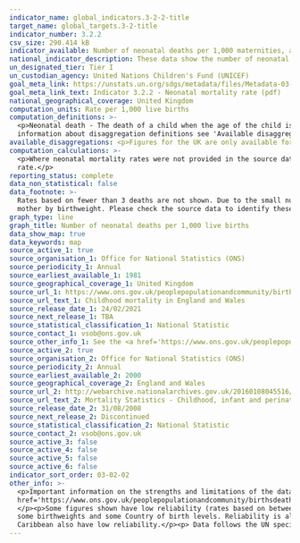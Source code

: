 ```yaml
---
indicator_name: global_indicators.3-2-2-title
target_name: global_targets.3-2-title
indicator_number: 3.2.2
csv_size: 290.414 kB
indicator_available: Number of neonatal deaths per 1,000 maternities, and number of neonatal deaths per 1,000 live births
national_indicator_description: These data show the number of neonatal deaths per 1,000 live births. This differs from the UN metadata which asks for the ratio of neonatal mortality rate / (under-five mortality rate - neonatal mortality rate).
un_designated_tier: Tier I
un_custodian_agency: United Nations Children's Fund (UNICEF)
goal_meta_link: https://unstats.un.org/sdgs/metadata/files/Metadata-03-02-02.pdf
goal_meta_link_text: Indicator 3.2.2 - Neonatal mortality rate (pdf)
national_geographical_coverage: United Kingdom
computation_units: Rate per 1,000 live births
computation_definitions: >-
  <p>Neonatal death - The death of a child when the age of the child is under 28 days.</p><p>Early neonatal - The death of a child when the age of the child is under 7 days.</p><p>Late neonatal - The death of a child when the age of the child is between 7 and 27 days.</p><p>For specific
  information about disaggregation definitions see 'Available disaggregations' below.
available_disaggregations: <p>Figures for the UK are only available for the headline data and for sex.</p><p>Neonatal period - Figures are given for early, late and overall neonatal period for all characteristics.</p><p>Country - Country of occurrence. The separate figures for England and Wales exclude deaths of non-residents. The figures for Scotland, Northern Ireland, and England and Wales combined include deaths of non-residents. They should therefore not be directly compared to the separate figures for England and Wales. The UK figure is calculated as the sum of Scotland, Northern Ireland, and England and Wales combined.</p><p>Region - Region of residence (note that this differs to Country, which is area of occurrence). Region is only available when 'England' is selected in the Country dropdown menu.  Figures are based on boundaries as of May 2020.  </p><p>Age - Age of mother. Only available when England and Wales is selected in Country. Available in conjunction with birthweight (under 1000, under 1500, and under 2500). More detailed data are available in Table 10 of the <a href = "https://www.ons.gov.uk/peoplepopulationandcommunity/birthsdeathsandmarriages/deaths/datasets/childmortalitystatisticschildhoodinfantandperinatalchildhoodinfantandperinatalmortalityinenglandandwales">Child mortality (death cohort) tables in England and Wales</a>.</p><p>Birthweight - Only available when England and Wales is selected in Country. Birthweight is given in grams. Grouped birtweight is available by age of mother (see note in 'Age' above).</p><p>Country of birth - Mother's country of birth. Only available when England and Wales is selected in Country. Available in conjunction with sex (until 2018).</p><p>Sex - Sex of the baby.</p><p>Figures for age of mother, birthweight and mother's country of birth are only given where deaths could be linked to their corresponding birth registration record (above 95% for all years). For more information see the information table in the <a href='https://www.ons.gov.uk/peoplepopulationandcommunity/birthsdeathsandmarriages/deaths/datasets/childmortalitystatisticschildhoodinfantandperinatalchildhoodinfantandperinatalmortalityinenglandandwales'>Child mortality (death cohort) tables in England and Wales</a>.</p><p>Local Authority (and for Wales, Health Board) level data are available in Table 3 of the <a href = "https://www.ons.gov.uk/peoplepopulationandcommunity/birthsdeathsandmarriages/deaths/datasets/childmortalitystatisticschildhoodinfantandperinatalchildhoodinfantandperinatalmortalityinenglandandwales">Child mortality (death cohort) tables in England and Wales</a>. We have not presented these figures here due to the level of uncertainty in many of the figures.<p> Data on further characteristics are also available from the <a href = "https://www.ons.gov.uk/peoplepopulationandcommunity/birthsdeathsandmarriages/deaths/datasets/childmortalitystatisticschildhoodinfantandperinatalchildhoodinfantandperinatalmortalityinenglandandwales">Child mortality (death cohort) tables in England and Wales</a>.
computation_calculations: >-
  <p>Where neonatal mortality rates were not provided in the source data, the following calculation was carried out </p><p>(Number of neonatal deaths / number of live births) * 1000 </p><p>Late neonatal mortality rates were caluclated as Neonatal mortality rate - Early neonatal mortality
  rate.</p>
reporting_status: complete
data_non_statistical: false
data_footnote: >-
  Rates based on fewer than 3 deaths are not shown. Due to the small number of events, the reliability of rates which are based on between 3 and 19 deaths may be affected. This particularly affects rates for late neonatal deaths, and for certain categories in country by sex, and age of
  mother by birthweight. Please check the source data to identify these points.
graph_type: line
graph_title: Number of neonatal deaths per 1,000 live births
data_show_map: true
data_keywords: map
source_active_1: true
source_organisation_1: Office for National Statistics (ONS)
source_periodicity_1: Annual 
source_earliest_available_1: 1981
source_geographical_coverage_1: United Kingdom
source_url_1: https://www.ons.gov.uk/peoplepopulationandcommunity/birthsdeathsandmarriages/deaths/datasets/childmortalitystatisticschildhoodinfantandperinatalchildhoodinfantandperinatalmortalityinenglandandwales
source_url_text_1: Childhood mortality in England and Wales
source_release_date_1: 24/02/2021
source_next_release_1: TBA
source_statistical_classification_1: National Statistic
source_contact_1: vsob@ons.gov.uk
source_other_info_1: See the <a href='https://www.ons.gov.uk/peoplepopulationandcommunity/birthsdeathsandmarriages/deaths/qmis/childmortalitystatisticsqmi'>Child and infant mortality statistics QMI</a> for quality and methodology information. For the England and Wales figure see table 1. 
source_active_2: true
source_organisation_2: Office for National Statistics (ONS)
source_periodicity_2: Annual
source_earliest_available_2: 2000
source_geographical_coverage_2: England and Wales
source_url_2: http://webarchive.nationalarchives.gov.uk/20160108045516/http://www.ons.gov.uk/ons/rel/vsob1/mortality-statistics--childhood--infant-and-perinatal--england-and-wales--series-dh3-/index.html
source_url_text_2: Mortality Statistics - Childhood, infant and perinatal, England and Wales (Series DH3)
source_release_date_2: 31/08/2008
source_next_release_2: Discontinued
source_statistical_classification_2: National Statistic
source_contact_2: vsob@ons.gov.uk
source_active_3: false
source_active_4: false
source_active_5: false
source_active_6: false
indicator_sort_order: 03-02-02
other_info: >-
  <p>Important information on the strengths and limitations of the data, the quality of the output, uses and users, and how the output was created are given in the <a
  href='https://www.ons.gov.uk/peoplepopulationandcommunity/birthsdeathsandmarriages/deaths/methodologies/childmortalitystatisticsqmi'>Child and infant mortality Quality and Methodology Information document</a>.</p><p> Where the number of deaths is smaller than 3, rates are not given.
  </p><p>Some figures shown have low reliability (rates based on between 3 and 19 deaths). Information on reliability is given in the observation status column in the downloadable csv. In particular, late neonatal figures have low reliability for Northern Ireland, Wales, Scotland by sex,
  some birthweights and some Country of birth levels. Reliability is also low in some Country of birth categories - figures for Antarctica and Oceania, and Rest of Europe (no-EU) have low reliability for all neonatal periods. Early and late neonatal figures for the Americas and the
  Caribbean also have low reliability.</p><p> Data follows the UN specification for this indicator. This indicator has been identified in collaboration with topic experts.
---
```

